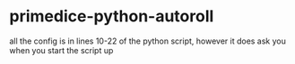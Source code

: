 # primedice-python-autoroll

all the config is in lines 10-22 of the python script, however it does ask you when you start the script up
